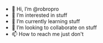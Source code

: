 - 👋 Hi, I’m @robropro
- 👀 I’m interested in stuff
- 🌱 I’m currently learning stuff
- 💞️ I’m looking to collaborate on stuff
- 📫 How to reach me just don't

<!---
robropro/robropro is a ✨ special ✨ repository because its `README.md` (this file) appears on your GitHub profile.
You can click the Preview link to take a look at your changes.
--->
